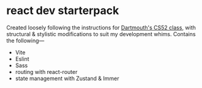 # react dev starterpack
Created loosely following the instructions for [Dartmouth's CS52 class](cs52.me), with structural & stylistic modifications to suit my development whims. Contains the following—

- Vite
- Eslint
- Sass
- routing with react-router
- state management with Zustand & Immer
